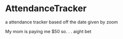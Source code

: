 # AttendanceTracker
a attendance tracker based off the date given by zoom

My mom is paying me $50 so. . .
      aight bet
